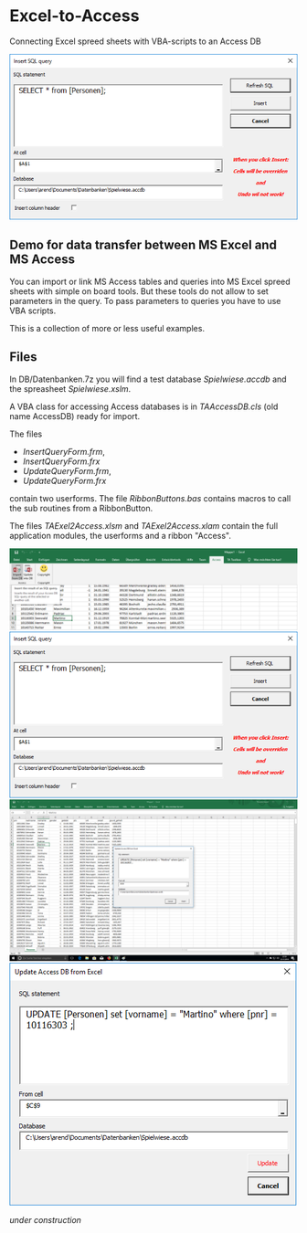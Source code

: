 # Excel-to-Access
Connecting Excel spreed sheets with VBA-scripts to an Access DB

![Insert from Access 2](https://github.com/Byggvir/Excel-to-Access/raw/master/Images/TAE2A002.png)

## Demo for data transfer between MS Excel and MS Access

You can import or link MS Access tables and queries into MS Excel spreed sheets with simple on board tools. But these tools do not allow to set parameters in the query. To pass parameters to queries you have to use VBA scripts.

This is a collection of more or less useful examples.

## Files

In DB/Datenbanken.7z you will find a test database _Spielwiese.accdb_ and the spreasheet _Spielwiese.xslm_.

A VBA class for accessing Access databases is in _TAAccessDB.cls_ (old name AccessDB)  ready for import.

The files 

* _InsertQueryForm.frm_,
* _InsertQueryForm.frx_ 
* _UpdateQueryForm.frm_,
* _UpdateQueryForm.frx_ 

contain two userforms. The file _RibbonButtons.bas_ contains macros to call the sub routines from a RibbonButton.

The files _TAExel2Access.xlsm_ and _TAExel2Access.xlam_ contain the full application modules, the userforms and a ribbon "Access".


![Insert from Access](https://github.com/Byggvir/Excel-to-Access/raw/master/Images/TAE2A001.png)
![Insert from Access 2](https://github.com/Byggvir/Excel-to-Access/raw/master/Images/TAE2A002.png)
![Insert from Access 3](https://github.com/Byggvir/Excel-to-Access/raw/master/Images/TAE2A003.png)
![Insert from Access 4](https://github.com/Byggvir/Excel-to-Access/raw/master/Images/TAE2A004.png)

_under construction_
